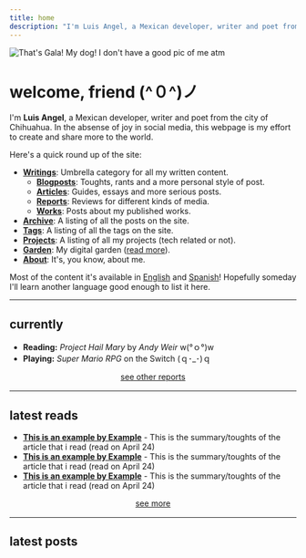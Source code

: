 ```yaml
---
title: home
description: "I'm Luis Angel, a Mexican developer, writer and poet from the city of Chihuahua. In the absense of joy in social media, this webpage is my effort to create and share more to the world."
---
```

<img
  id="avatar"
  src="/images/index/gala.jpg"
  alt="That's Gala! My dog! I don't have a good pic of me atm">

# welcome, friend (^０^)ノ

I'm **Luis Angel**, a Mexican developer, writer and poet from the city of Chihuahua. In the absense of joy in social media, this webpage is my effort to create and share more to the world.

Here's a quick round up of the site:

- [**Writings**](/writings): Umbrella category for all my written content.
  - [**Blogposts**](/writings/blogposts): Toughts, rants and a more personal style of post.
  - [**Articles**](/writings/articles): Guides, essays and more serious posts.
  - [**Reports**](/writings/reports): Reviews for different kinds of media.
  - [**Works**](/writings/works): Posts about my published works.
- [**Archive**](/post): A listing of all the posts on the site.
- [**Tags**](/tags): A listing of all the tags on the site.
- [**Projects**](/projects): A listing of all my projects (tech related or not).
- [**Garden**](/garden): My digital garden ([read more](https://abyss.j3s.sh/hypha/digital_abyss)).
- [**About**](/about): It's, you know, about me.

Most of the content it's available in [English](/en) and [Spanish](/es)! Hopefully someday I'll learn another language good enough to list it here.

---

## currently

- **Reading:** *Project Hail Mary* by *Andy Weir* w(°ｏ°)w
- **Playing:**  *Super Mario RPG* on the Switch (ｑ･_･)ｑ

<div style="text-align: center; margin-bottom: 1rem;">
  <a href="/categories/report">
    see other reports
  </a>
</div>

---

## latest reads

- [**This is an example by Example**](/) - This is the summary/toughts of the article that i read (read on April 24)
- [**This is an example by Example**](/) - This is the summary/toughts of the article that i read (read on April 24)
- [**This is an example by Example**](/) - This is the summary/toughts of the article that i read (read on April 24)

<div style="text-align: center; margin-bottom: 1rem;">
  <a href="/garden/latest-reads">
    see more
  </a>
</div>

---

## latest posts
